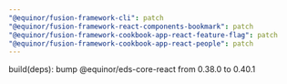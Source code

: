 ```yaml
---
"@equinor/fusion-framework-cli": patch
"@equinor/fusion-framework-react-components-bookmark": patch
"@equinor/fusion-framework-cookbook-app-react-feature-flag": patch
"@equinor/fusion-framework-cookbook-app-react-people": patch
---
```


build(deps): bump @equinor/eds-core-react from 0.38.0 to 0.40.1
